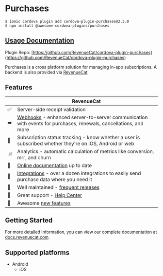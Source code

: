 # Purchases

```
$ ionic cordova plugin add cordova-plugin-purchases@2.3.0
$ npm install @awesome-cordova-plugins/purchases
```

## [Usage Documentation](https://danielsogl.gitbook.io/awesome-cordova-plugins/plugins/purchases/)

Plugin Repo: [https://github.com/RevenueCat/cordova-plugin-purchases](https://github.com/RevenueCat/cordova-plugin-purchases)

Purchases is a cross platform solution for managing in-app subscriptions. A backend is also provided via [RevenueCat](https://www.revenuecat.com)

## Features
|     | RevenueCat                                                                                                                                                   |
| --- | ------------------------------------------------------------------------------------------------------------------------------------------------------------ |
| ✅  | Server-side receipt validation                                                                                                                               |
| ➡️  | [Webhooks](https://docs.revenuecat.com/docs/webhooks) - enhanced server-to-server communication with events for purchases, renewals, cancellations, and more |
| 🎯  | Subscription status tracking - know whether a user is subscribed whether they're on iOS, Android or web                                                      |
| 📊  | Analytics - automatic calculation of metrics like conversion, mrr, and churn                                                                                 |
| 📝  | [Online documentation](https://docs.revenuecat.com/docs) up to date                                                                                          |
| 🔀  | [Integrations](https://www.revenuecat.com/integrations) - over a dozen integrations to easily send purchase data where you need it                           |
| 💯  | Well maintained - [frequent releases](https://github.com/RevenueCat/cordova-plugin-purchases/releases)                                                                  |
| 📮  | Great support - [Help Center](https://revenuecat.zendesk.com)                                                                                           |
| 🤩  | Awesome [new features](https://trello.com/b/RZRnWRbI/revenuecat-product-roadmap)                                                                             |

## Getting Started

For more detailed information, you can view our complete documentation at [docs.revenuecat.com](https://docs.revenuecat.com/docs).

## Supported platforms

- Android
  - iOS
  



